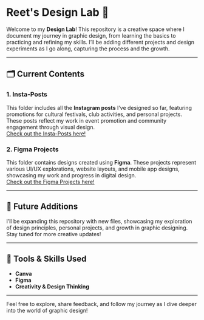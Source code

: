 # Reet's Design Lab 🎨

Welcome to my **Design Lab**! This repository is a creative space where I document my journey in graphic design, from learning the basics to practicing and refining my skills. I’ll be adding different projects and design experiments as I go along, capturing the process and the growth.

---

## 🗂️ Current Contents

### 1. **Insta-Posts**  
This folder includes all the **Instagram posts** I’ve designed so far, featuring promotions for cultural festivals, club activities, and personal projects. These posts reflect my work in event promotion and community engagement through visual design.  
[Check out the Insta-Posts here!](https://github.com/ciiphersiren/design-lab/tree/main/insta-posts)

### 2. **Figma Projects**  
This folder contains designs created using **Figma**. These projects represent various UI/UX explorations, website layouts, and mobile app designs, showcasing my work and progress in digital design.  
[Check out the Figma Projects here!](https://github.com/ciiphersiren/design-lab/tree/main/figma-projects)

---

## 📖 Future Additions

I’ll be expanding this repository with new files, showcasing my exploration of design principles, personal projects, and growth in graphic designing. Stay tuned for more creative updates!

---

## 🔧 Tools & Skills Used
- **Canva**
- **Figma**
- **Creativity & Design Thinking**

---

Feel free to explore, share feedback, and follow my journey as I dive deeper into the world of graphic design!

